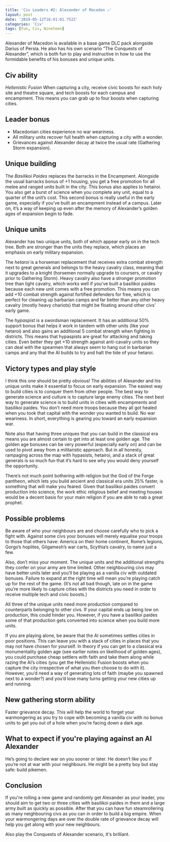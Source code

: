 ```yaml
---
title: 'Civ Leaders #2: Alexander of Macedon ⚔️'
layout: post
date: '2019-05-12T16:41:01.752Z'
categories: 'Civ'
tags: [Fun, Civ, Nineteen]
---
```


Alexander of Macedon is available in a base game DLC pack alongside Darius of Persia. He also has his own scenario “The Conquests of Alexander”, which is both fun to play and instructive in how to use the formidable benefits of his bonuses and unique units.

## Civ ability
*Hellenistic Fusion* When capturing a city, receive civic boosts for each holy site and theatre square, and tech boosts for each campus and encampment. This means you can grab up to four boosts when capturing cities.

## Leader bonus
* Macedonian cities experience no war weariness.
* All military units recover full health when capturing a city with a wonder. 
* Grievances against Alexander decay at twice the usual rate (Gathering Storm expansion).

## Unique building
The *Basilikoi Paides* replaces the barracks in the Encampment. Alongside the usual barracks bonus of +1 housing, you get a free promotion for all melee and ranged units built in the city. This bonus also applies to hetairoi. You also get a burst of science when you complete any unit, equal to a quarter of the unit’s cost. This second bonus is really useful in the early game, especially if you’ve built an encampment instead of a campus. Later on, it’s a way of keeping up even after the memory of Alexander’s golden ages of expansion begin to fade.

## Unique units
Alexander has two unique units, both of which appear early on in the tech tree. Both are stronger than the units they replace, which places an emphasis on early military expansion.

The *hetaroi* is a horseman replacement that receives extra combat strength next to great generals and belongs to the heavy cavalry class, meaning that it upgrades to a knight (horsemen normally upgrade to coursers, or cavalry prior to Gathering Storm). Heavy cavalry also have a stronger promotion tree than light cavalry, which works well if you’ve  built a basilikoi paides because each new unit comes with a free promotion. This means you can add +10 combat strength against fortified defenders for free, which is perfect for cleaning up barbarian camps and far better than any other heavy cavalry (mostly heavy chariots) that might be floating around other civs’ early game.

The *hypaspist* is a swordsman replacement. It has an additional 50% support bonus that helps it work in tandem with other units (like your hetaroi) and also gains an additional 5 combat strength when fighting in districts. This means that hypaspists are great for attacking and taking cities. Even better they get +10 strength against anti-cavalry units so they can deal with the spearmen that always seem to hang out in barbarian camps and any that the AI builds to try and halt the tide of your hetaroi.

## Victory types and play style
I think this one should be pretty obvious! The abilities of Alexander and his unique units make it essential to focus on early expansion. The easiest way to build cities is to conquer them from other people. The best way to generate science and culture is to capture large enemy cities. The next best way to generate science is to build units in cities with encampments and basilikoi paides. You don’t need more troops because they all got healed when you took that capital with the wonder you wanted to build. No war weariness. In short, everything is gearing you toward an early expansion war.

Note also that having three uniques that you can build in the classical era means you are almost certain to get into at least one  golden age. The golden age bonuses can be very powerful (especially early on) and can be used to pivot away from a militaristic approach. But in all honesty, rampaging across the map with hypasists, hetairoi, and a stack of great generals is so much fun that it’s hard to see why you would deny yourself the opportunity.

There’s not much point bothering with religion but the God of the Forge pantheon, which lets you build ancient and classical era units 25% faster, is something that will make you feared. Given that basilikoi paides convert production into science, the work ethic religious belief and meeting houses would be a decent basis for your main religion if you are able to nab a great prophet.

## Possible problems

Be aware of who your neighbours are and choose carefully who to pick a fight with. Against some civs your bonuses will merely equalise your troops to those that others have: America on their home continent, Rome’s legions, Gorgo’s hoplites, Gilgamesh’s war carts, Scythia’s cavalry, to name just a few.

Also, don’t miss your moment. The unique units and the additional strengths they confer on your army are time limited. Other neighbouring civs may have better units later and you’ll be playing as a vanilla civ with outdated bonuses. Failure to expand at the right time will mean you’re playing catch up for the rest of the game. (It’s not all bad though, late on in the game you’re more likely to  capture cities with the districts you need in order to receive multiple tech and civic boosts.) 

All three of the unique units need more production compared to counterparts belonging to other civs. If your capital ends up being low on production, this could hinder you. However, if you have a basilikoi paides some of that production gets converted into science when you build more units.

If you are playing alone, be aware that the AI  sometimes settles cities in poor positions. This can leave you with a stack of cities in places that you may not have chosen for yourself. In theory if you can get to a classical era monumentality golden age (see earlier notes on likelihood of golden ages), you could purchase cheap settlers with faith and take them along while razing the AI’s cities (you get the Hellenistic Fusion boosts when you capture the city irrespective of what you then choose to do with it). However, you’d need a way of generating lots of faith (maybe you spawned next to a wonder?) and you’d lose many turns getting your new cities up and running.

## New gathering storm ability
Faster grievance decay. This will help the world to forget your warmongering as you try to cope with becoming a vanilla civ with no bonus units to get you out of a hole when you’re facing down a dark age.

## What to expect if you're playing against an AI Alexander
He’s going to declare war on you sooner or later. He doesn’t like you if you’re not at war with your neighbours. He might be a pretty boy but stay safe: build pikemen.

## Conclusion
If you're rolling a new game and randomly get Alexander as your leader, you should aim to get two or three cities with basilikoi paides in them and a large army built as quickly as possible. After that you can have fun steamrollering as many neighbouring civs as you can in order to build a big empire. When your warmongering days are over the double rate of grievance decay will help you get along with your new neighbours.

Also play the Conquests of Alexander scenario, it's brilliant.